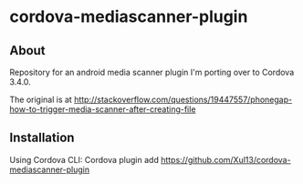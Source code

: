 cordova-mediascanner-plugin
===========================

## About
Repository for an android media scanner plugin I'm porting over to Cordova 3.4.0.

The original is at http://stackoverflow.com/questions/19447557/phonegap-how-to-trigger-media-scanner-after-creating-file

## Installation
Using Cordova CLI:
    Cordova plugin add https://github.com/Xul13/cordova-mediascanner-plugin